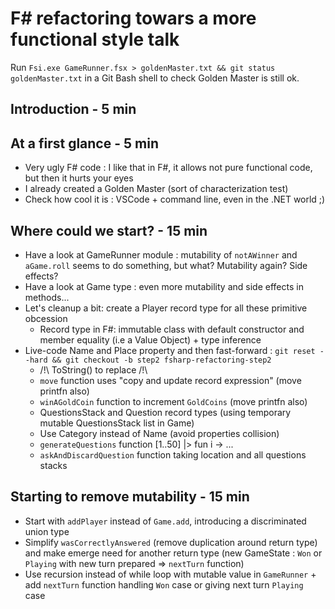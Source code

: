 # F# refactoring towars a more functional style talk

Run `Fsi.exe GameRunner.fsx > goldenMaster.txt && git status goldenMaster.txt` in a Git Bash shell to check Golden Master is still ok.

## Introduction - 5 min

## At a first glance - 5 min

* Very ugly F# code : I like that in F#, it allows not pure functional code, but then it hurts your eyes
* I already created a Golden Master (sort of characterization test)
* Check how cool it is : VSCode + command line, even in the .NET world ;)

## Where could we start? - 15 min

* Have a look at GameRunner module : mutability of `notAWinner` and `aGame.roll` seems to do something, but what? Mutability again? Side effects?
* Have a look at Game type : even more mutability and side effects in methods...
* Let's cleanup a bit: create a Player record type for all these primitive obcession
    * Record type in F#: immutable class with default constructor and member equality (i.e a Value Object) + type inference
* Live-code Name and Place property and then fast-forward : `git reset --hard && git checkout -b step2 fsharp-refactoring-step2`
    * /!\ ToString() to replace /!\
    * `move` function uses "copy and update record expression" (move printfn also)
    * `winAGoldCoin` function to increment `GoldCoins` (move printfn also)
    * QuestionsStack and Question record types (using temporary mutable QuestionsStack list in Game)
    * Use Category instead of Name (avoid properties collision)
    * `generateQuestions` function [1..50] |> fun i -> ...
    * `askAndDiscardQuestion` function taking location and all questions stacks

## Starting to remove mutability - 15 min

* Start with `addPlayer` instead of `Game.add`, introducing a discriminated union type
* Simplify `wasCorrectlyAnswered` (remove duplication around return type) and make emerge need for another return type (new GameState : `Won` or `Playing` with new turn prepared => `nextTurn` function)
* Use recursion instead of while loop with mutable value in `GameRunner` + add `nextTurn` function handling `Won` case or giving next turn `Playing` case
